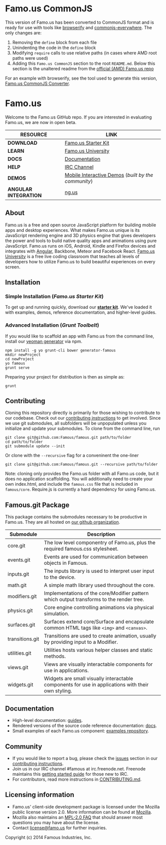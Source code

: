 Famo.us CommonJS
================


This version of Famo.us has been converted to CommonJS format and is ready for use with tools like [browserify](http://browserify.org/) and [commonjs-everywhere](https://github.com/michaelficarra/commonjs-everywhere).  The only changes are:

1. Removing the `define` block from each file
2. Unindenting the code in the `define` block
3. Modifying `require` calls to use relative paths (in cases where AMD root paths were used)
4. Adding this `Famo.us CommonJS` section to the root `README.md`.
   Below this section is the unaltered readme from the [official (AMD) Famo.us repo](https://github.com/Famous/famous)

For an example with browserify, see the tool used to generate this version, [Famo.us CommonJS Converter](https://github.com/aelr/famous-commonjs-converter).

Famo.us
=======

Welcome to the Famo.us GitHub repo. If you are interested in evaluating Famo.us, we are now in open beta.

| RESOURCE | LINK |
|------------|---------|
| **DOWNLOAD** | [Famo.us Starter Kit][starter-kit] |
| **LEARN** | [Famo.us University][famous-university] |
| **DOCS** | [Documentation][famous-docs] |
| **HELP** | [IRC Channel][IRC] |
| **DEMOS** | [Mobile Interactive Demos][famous-demos] (*built by the community*)|
| **ANGULAR INTEGRATION** | [ng.us][famous-angular] |

## About

Famo.us is a free and open source JavaScript platform for building mobile apps and desktop experiences. What makes Famo.us unique is its JavaScript rendering engine and 3D physics engine that gives developers the power and tools to build native quality apps and animations using pure JavaScript. Famo.us runs on iOS, Android, Kindle and Firefox devices and integrates with [Angular][famous-angular], Backbone, Meteor and Facebook React. [Famo.us University][famous-university] is a free live coding classroom that teaches all levels of developers how to utilize Famo.us to build beautiful experiences on every screen.

## Installation

### Simple Installation (*Famo.us Starter Kit*)

To get up and running quickly, download our [**starter kit**][starter-kit]. We've loaded it with examples, demos, reference documentation, and higher-level guides.

### Advanced Installation (*Grunt Toolbelt*)

If you would like to scaffold an app with Famo.us from the command line, install our [yeoman generator][github-generator] via npm.

    npm install -g yo grunt-cli bower generator-famous
    mkdir newProject
    cd newProject
    yo famous
    grunt serve

Preparing your project for distribution is then as simple as:

    grunt

## Contributing

Cloning this repository directly is primarily for those wishing to contribute to our codebase. Check out our [contributing instructions][contributing] to get involved. Since we use git submodules, all subfolders will be unpopulated unless you initialize and update your submodules. To clone from the command line, run

    git clone git@github.com:Famous/famous.git path/to/folder
    cd path/to/folder
    git submodule update --init
    
Or clone with the `--recursive` flag for a conveninent the one-liner

    git clone git@github.com:Famous/famous.git --recursive path/to/folder
    
Note: cloning only provides the Famo.us folder with all Famo.us code, but it does no application scaffolding. You will additionally need to create your own index.html, and include the `famous.css` file that is included in `famous/core`. Require.js is currently a hard dependency for using Famo.us.

## Famous.git Package

This package contains the submodules necessary to be productive in Famo.us.  They are all hosted on [our github organization][famous-organization-github].  

| Submodule | Description |
| --------- | ----------- |
| core.git | The low level componentry of Famo.us, plus the required famous.css stylesheet. |
| events.git | Events are used for communication between objects in Famous. |
| inputs.git | The inputs library is used to interpret user input to the device. |
| math.git | A simple math library used throughout the core. |
| modifiers.git | Implementations of the core/Modifier pattern which output transforms to the render tree. |
| physics.git | Core engine controlling animations via physical simulation. |
| surfaces.git | Surfaces extend core/Surface and encapsulate common HTML tags like `<img>` and `<canvas>`.|
| transitions.git | Transitions are used to create animation, usually by providing input to a Modifier. |
| utilities.git | Utilities hosts various helper classes and static methods. |
| views.git | Views are visually interactable components for use in applications. |
| widgets.git | Widgets are small visually interactable components for use in applications with their own styling. |
  
## Documentation

- High-level documentation: [guides][site-guides].
- Rendered versions of the source code reference documentation: [docs][site-docs].
- Small examples of each Famo.us component: [examples repository][github-examples].

## Community

- If you would like to report a bug, please check the [issues][contributing-issues] section in our [contributing instructions][contributing].
- Join us in our IRC channel #famous at irc.freenode.net. Freenode maintains this [getting started guide][irc-getting-started] for those new to IRC.
- For contributors, read more instructions in [CONTRIBUTING.md][contributing-issues].

## Licensing information
- Famo.us' client-side development package is licensed under the Mozilla public license version 2.0.  More information can be found at [Mozilla][mpl].
- Mozilla also maintains an [MPL-2.0 FAQ][mpl-faq] that should answer most questions you may have about the license.
- Contact license@famo.us for further inquiries.

Copyright (c) 2014 Famous Industries, Inc.


[famous-site]: http://famo.us
[starter-kit]: http://code.famo.us/famous-starter-kit/famous-starter-kit.zip
[famous-university]: https://famo.us/university
[famous-help]: https://famo.us/help
[famous-docs]: http://famo.us/docs
[famous-demos]: http://famo.us/demos
[famous-angular]: http://famo.us/integrations/angular/
[IRC]: http://webchat.freenode.net/?channels=famous
[mpl]: http://www.mozilla.org/MPL/2.0/
[mpl-faq]: http://www.mozilla.org/MPL/2.0/FAQ.html
[site-install]: http://famo.us/install
[github-generator]: http://github.com/Famous/generator-famous.git
[site-guides]: http://famo.us/guides
[site-docs]: http://famo.us/docs
[site-university]: http://famo.us/university
[famous-organization-github]: http://github.com/Famous
[github-examples]: http://github.com/Famous/examples
[contributing]: https://github.com/Famous/famous/blob/master/CONTRIBUTING.md
[contributing-issues]: https://github.com/Famous/famous/blob/master/CONTRIBUTING.md#issues
[irc-getting-started]: http://freenode.net/using_the_network.shtml
[esr-questions]: http://www.catb.org/esr/faqs/smart-questions.html
